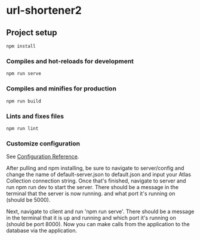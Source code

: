 # url-shortener2

## Project setup
```
npm install
```

### Compiles and hot-reloads for development
```
npm run serve
```

### Compiles and minifies for production
```
npm run build
```

### Lints and fixes files
```
npm run lint
```

### Customize configuration
See [Configuration Reference](https://cli.vuejs.org/config/).

After pulling and npm installing, be sure to navigate to server/config and change the name of default-server.json to default.json and input your Atlas Collection connection string. 
Once that's finished, navigate to server and run npm run dev to start the server. There should be a message in the terminal that the server is now running. and what port it's running on (should be 5000).

Next, navigate to client and run 'npm run serve'. There should be a message in the terminal that it is up and running and which port it's running on (should be port 8000). Now you can make calls from the application to the database via the application.


